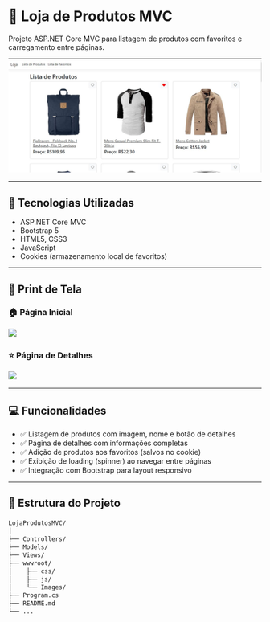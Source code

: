 # 🛒 Loja de Produtos MVC

Projeto ASP.NET Core MVC para listagem de produtos com favoritos e carregamento entre páginas.

![Loja MVC](https://github.com/zgviana/LojaProdutosMVC/blob/main/Loja/wwwroot/Images/Principal.JPG) <!-- Substitua pela imagem da sua aplicação -->

---

## 🚀 Tecnologias Utilizadas
- ASP.NET Core MVC
- Bootstrap 5
- HTML5, CSS3
- JavaScript
- Cookies (armazenamento local de favoritos)

---

## 📸 Print de Tela

### 🏠 Página Inicial
<img src="https://github.com/seu-usuario/seu-repositorio/blob/main/wwwroot/Images/exemplo-home.png" width="600">

### ⭐ Página de Detalhes
<img src="https://github.com/seu-usuario/seu-repositorio/blob/main/wwwroot/Images/exemplo-detalhes.png" width="600">

---

## 💻 Funcionalidades

- ✅ Listagem de produtos com imagem, nome e botão de detalhes
- ✅ Página de detalhes com informações completas
- ✅ Adição de produtos aos favoritos (salvos no cookie)
- ✅ Exibição de loading (spinner) ao navegar entre páginas
- ✅ Integração com Bootstrap para layout responsivo

---

## 📂 Estrutura do Projeto
```text
LojaProdutosMVC/
│
├── Controllers/
├── Models/
├── Views/
├── wwwroot/
│    ├── css/
│    ├── js/
│    └── Images/
├── Program.cs
├── README.md
└── ...
